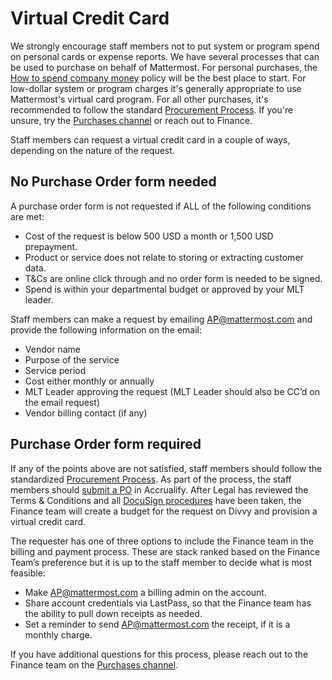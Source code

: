 # Virtual Credit Card

We strongly encourage staff members not to put system or program spend on personal cards or expense reports. We have several processes that can be used to purchase on behalf of Mattermost. For personal purchases, the [How to spend company money](https://handbook.mattermost.com/company/how-to-guides-for-staff/how-to-spend-company-money) policy will be the best place to start. For low-dollar system or program charges it's generally appropriate to use Mattermost's virtual card program. For all other purchases, it's recommended to follow the standard [Procurement Process](https://handbook.mattermost.com/company/how-to-guides-for-staff/how-to-purchase/how-to-procure-a-vendor-contract#procuring-a-vendor). If you're unsure, try the [Purchases channel](https://community.mattermost.com/private-core/channels/purchases) or reach out to Finance.

Staff members can request a virtual credit card in a couple of ways, depending on the nature of the request.

## No Purchase Order form needed

A purchase order form is not requested if ALL of the following conditions are met:

* Cost of the request is below 500 USD a month or 1,500 USD prepayment.
* Product or service does not relate to storing or extracting customer data. 
* T&Cs are online click through and no order form is needed to be signed.
* Spend is within your departmental budget or approved by your MLT leader.

Staff members can make a request by emailing AP@mattermost.com and provide the following information on the email:

* Vendor name
* Purpose of the service
* Service period
* Cost either monthly or annually
* MLT Leader approving the request \(MLT Leader should also be CC’d on the email request\)
* Vendor billing contact \(if any\)

## Purchase Order form required

If any of the points above are not satisfied, staff members should follow the standardized [Procurement Process](https://handbook.mattermost.com/company/how-to-guides-for-staff/how-to-purchase/how-to-procure-a-vendor-contract#procuring-a-vendor). As part of the process, the staff members should [submit a PO](https://handbook.mattermost.com/operations/finance/spending-company-money/how-to-use-accrualify/how-to-submit-a-po) in Accrualify. After Legal has reviewed the Terms & Conditions and all [DocuSign procedures](https://handbook.mattermost.com/company/how-to-guides-for-staff/how-to-purchase/how-to-procure-a-vendor-contract#step-4-send-for-internal-signature) have been taken, the Finance team will create a budget for the request on Divvy and provision a virtual credit card.

The requester has one of three options to include the Finance team in the billing and payment process. These are stack ranked based on the Finance Team’s preference but it is up to the staff member to decide what is most feasible:

* Make AP@mattermost.com a billing admin on the account.
* Share account credentials via LastPass, so that the Finance team has the ability to pull down receipts as needed.
* Set a reminder to send AP@mattermost.com the receipt, if it is a monthly charge.

If you have additional questions for this process, please reach out to the Finance team on the [Purchases channel](https://community.mattermost.com/private-core/channels/purchases).
